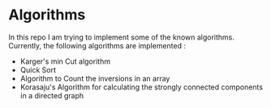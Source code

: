 # Algorithms

In this repo I am trying to implement some of the known algorithms. Currently, the following algorithms are implemented :

  - Karger's min Cut algorithm
  - Quick Sort
  - Algorithm to Count the inversions in an array
  - Korasaju's Algorithm for calculating the strongly connected components in a directed graph
